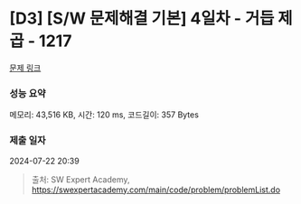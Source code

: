 # [D3] [S/W 문제해결 기본] 4일차 - 거듭 제곱 - 1217 

[문제 링크](https://swexpertacademy.com/main/code/problem/problemDetail.do?contestProbId=AV14dUIaAAUCFAYD) 

### 성능 요약

메모리: 43,516 KB, 시간: 120 ms, 코드길이: 357 Bytes

### 제출 일자

2024-07-22 20:39



> 출처: SW Expert Academy, https://swexpertacademy.com/main/code/problem/problemList.do